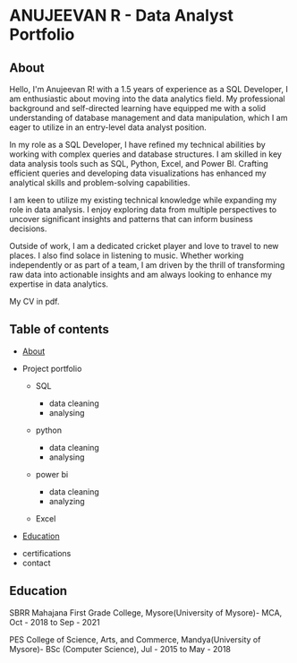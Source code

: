 # ANUJEEVAN R - Data Analyst Portfolio

## About

Hello, I'm Anujeevan R! with a 1.5 years of experience as a SQL Developer, I am enthusiastic about moving into the data analytics field. My professional background and self-directed learning have equipped me with a solid understanding of database management and data manipulation, which I am eager to utilize in an entry-level data analyst position.

In my role as a SQL Developer, I have refined my technical abilities by working with complex queries and database structures. I am skilled in key data analysis tools such as SQL, Python, Excel, and Power BI. Crafting efficient queries and developing data visualizations has enhanced my analytical skills and problem-solving capabilities.

I am keen to utilize my existing technical knowledge while expanding my role in data analysis. I enjoy exploring data from multiple perspectives to uncover significant insights and patterns that can inform business decisions.

Outside of work, I am a dedicated cricket player and love to travel to new places. I also find solace in listening to music. Whether working independently or as part of a team, I am driven by the thrill of transforming raw data into actionable insights and am always looking to enhance my expertise in data analytics.

My CV in pdf.

## Table of contents

- [About](https://github.com/anujeevan-raju/anujeevan-raju/blob/main/README.md#about)
* Project portfolio
  * SQL
  	* data cleaning
     * analysing
       
  * python
     * data cleaning
     * analysing
  * power bi
     * data cleaning
     * analyzing
  * Excel
 
- [Education](https://github.com/anujeevan-raju/anujeevan-raju/main/README.md#education)
* certifications
* contact
  
## Education
SBRR Mahajana First Grade College, Mysore(University of Mysore)- MCA, Oct - 2018 to Sep - 2021
 
PES College of Science, Arts, and Commerce, Mandya(University of Mysore)- BSc (Computer Science), Jul - 2015 to May - 2018


 


